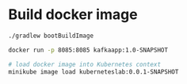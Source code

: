 # Build docker image

```bash
./gradlew bootBuildImage

docker run -p 8085:8085 kafkaapp:1.0-SNAPSHOT

# load docker image into Kubernetes context
minikube image load kuberneteslab:0.0.1-SNAPSHOT
```
